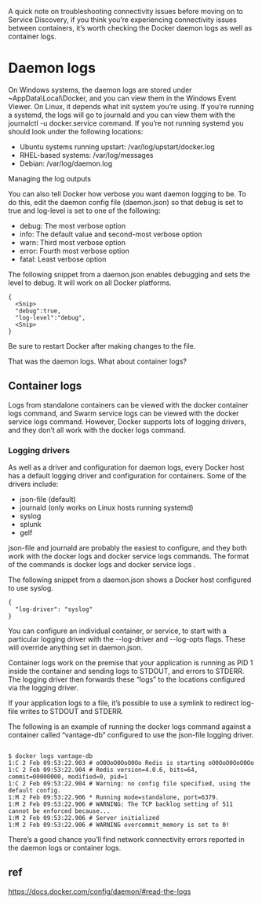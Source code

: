 A quick note on troubleshooting connectivity issues before moving on to Service Discovery, if you think you’re experiencing connectivity issues between containers, it’s worth checking the Docker daemon logs as well as container logs.


# Daemon logs

On Windows systems, the daemon logs are stored under ~AppData\Local\Docker, and you can view them in the Windows Event Viewer. On Linux, it depends what init system you’re using. If you’re running a systemd, the logs will go to journald and you can view them with the journalctl -u docker.service command. If you’re not running systemd you should look under the following locations:

- Ubuntu systems running upstart: /var/log/upstart/docker.log
- RHEL-based systems: /var/log/messages
- Debian: /var/log/daemon.log

Managing the log outputs

You can also tell Docker how verbose you want daemon logging to be. To do this, edit the daemon config file (daemon.json) so that debug is set to true and log-level is set to one of the following:

- debug: The most verbose option
- info: The default value and second-most verbose option
- warn: Third most verbose option
- error: Fourth most verbose option
- fatal: Least verbose option

The following snippet from a daemon.json enables debugging and sets the level to debug. It will work on all Docker platforms.

``` shell
{
  <Snip>
  "debug":true,
  "log-level":"debug",
  <Snip>
}
```

Be sure to restart Docker after making changes to the file.

That was the daemon logs. What about container logs?

## Container logs

Logs from standalone containers can be viewed with the docker container logs command, and Swarm service logs can be viewed with the docker service logs command. However, Docker supports lots of logging drivers, and they don’t all work with the docker logs command.


### Logging drivers 

As well as a driver and configuration for daemon logs, every Docker host has a default logging driver and configuration for containers. Some of the drivers include:


- json-file (default)
- journald (only works on Linux hosts running systemd)
- syslog
- splunk 
- gelf


json-file and journald are probably the easiest to configure, and they both work with the docker logs and docker service logs commands. The format of the commands is docker logs <container-name> and docker service logs <service-name>.


The following snippet from a daemon.json shows a Docker host configured to use syslog.

``` shell
{
  "log-driver": "syslog"
}
```


You can configure an individual container, or service, to start with a particular logging driver with the --log-driver and --log-opts flags. These will override anything set in daemon.json.

Container logs work on the premise that your application is running as PID 1 inside the container and sending logs to STDOUT, and errors to STDERR. The logging driver then forwards these “logs” to the locations configured via the logging driver.

If your application logs to a file, it’s possible to use a symlink to redirect log-file writes to STDOUT and STDERR.

The following is an example of running the docker logs command against a container called “vantage-db” configured to use the json-file logging driver.

``` shell

$ docker logs vantage-db
1:C 2 Feb 09:53:22.903 # oO0OoO0OoO0Oo Redis is starting oO0OoO0OoO0Oo
1:C 2 Feb 09:53:22.904 # Redis version=4.0.6, bits=64, commit=00000000, modified=0, pid=1
1:C 2 Feb 09:53:22.904 # Warning: no config file specified, using the default config.
1:M 2 Feb 09:53:22.906 * Running mode=standalone, port=6379.
1:M 2 Feb 09:53:22.906 # WARNING: The TCP backlog setting of 511 cannot be enforced because...
1:M 2 Feb 09:53:22.906 # Server initialized
1:M 2 Feb 09:53:22.906 # WARNING overcommit_memory is set to 0!

```

There’s a good chance you’ll find network connectivity errors reported in the daemon logs or container logs.


## ref

https://docs.docker.com/config/daemon/#read-the-logs